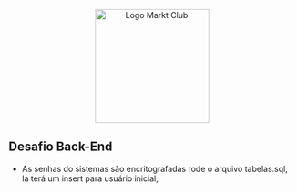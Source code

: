 <p align="center">
  <img src="https://markt.club/images/logo_marktclub.png" width="200" alt="Logo Markt Club">
</p>

## Desafio Back-End

- As senhas do sistemas são encritografadas rode o arquivo tabelas.sql, la terá um insert para usuário inicial;
